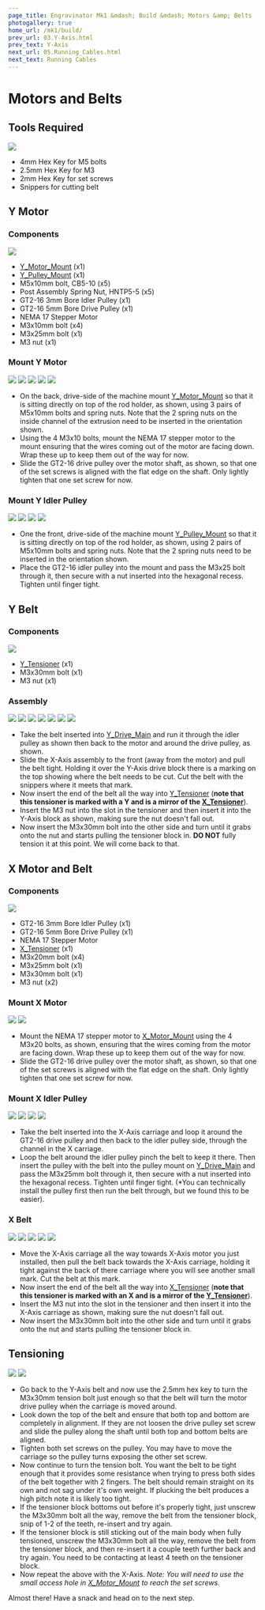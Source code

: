 ```yaml
---
page_title: Engravinator Mk1 &mdash; Build &mdash; Motors &amp; Belts
photogallery: true
home_url: /mk1/build/
prev_url: 03.Y-Axis.html
prev_text: Y-Axis
next_url: 05.Running_Cables.html
next_text: Running Cables
---
```

# Motors and Belts

## Tools Required

<a href="/mk1/img/build/057.jpg" data-imagelightbox="a"><img src="/mk1/img/build/thumb/057.jpg"></a>

- 4mm Hex Key for M5 bolts
- 2.5mm Hex Key for M3
- 2mm Hex Key for set screws
- Snippers for cutting belt

## Y Motor

### Components

<a href="/mk1/img/build/058.jpg" data-imagelightbox="b"><img src="/mk1/img/build/thumb/058.jpg"></a>

- <span class="dot red"></span> [Y_Motor_Mount](https://github.com/ManiacalLabs/Engravinator/blob/master/Mk1/Fabrication/3D_Printed/Core_Components/Y_Motor_Mount.stl) (x1)
- <span class="dot orange"></span> [Y_Pulley_Mount](https://github.com/ManiacalLabs/Engravinator/blob/master/Mk1/Fabrication/3D_Printed/Core_Components/Y_Pulley_Mount.stl) (x1)
- M5x10mm bolt, CB5-10 (x5)
- Post Assembly Spring Nut, HNTP5-5 (x5)
- <span class="dot green"></span> GT2-16 3mm Bore Idler Pulley (x1)
- <span class="dot purple"></span> GT2-16 5mm Bore Drive Pulley (x1)
- <span class="dot blue"></span> NEMA 17 Stepper Motor
- <span class="dot cyan"></span> M3x10mm bolt (x4)
- <span class="dot yellow"></span> M3x25mm bolt (x1)
- M3 nut (x1)

### Mount Y Motor

<a href="/mk1/img/build/059.jpg" data-imagelightbox="c"><img src="/mk1/img/build/thumb/059.jpg"></a>
<a href="/mk1/img/build/060.jpg" data-imagelightbox="c"><img src="/mk1/img/build/thumb/060.jpg"></a>
<a href="/mk1/img/build/061.jpg" data-imagelightbox="c"><img src="/mk1/img/build/thumb/061.jpg"></a>
<a href="/mk1/img/build/062.jpg" data-imagelightbox="c"><img src="/mk1/img/build/thumb/062.jpg"></a>
<a href="/mk1/img/build/062b.jpg" data-imagelightbox="c"><img src="/mk1/img/build/thumb/062b.jpg"></a>

- On the back, drive-side of the machine mount [Y_Motor_Mount](https://github.com/ManiacalLabs/Engravinator/blob/master/Mk1/Fabrication/3D_Printed/Core_Components/Y_Motor_Mount.stl) so that it is sitting directly on top of the rod holder, as shown, using 3 pairs of M5x10mm bolts and spring nuts. Note that the 2 spring nuts on the inside channel of the extrusion need to be inserted in the orientation shown.
- Using the 4 M3x10 bolts, mount the NEMA 17 stepper motor to the mount ensuring that the wires coming out of the motor are facing down. Wrap these up to keep them out of the way for now.
- Slide the GT2-16 drive pulley over the motor shaft, as shown, so that one of the set screws is aligned with the flat edge on the shaft. Only lightly tighten that one set screw for now.

### Mount Y Idler Pulley

<a href="/mk1/img/build/063.jpg" data-imagelightbox="d"><img src="/mk1/img/build/thumb/063.jpg"></a>
<a href="/mk1/img/build/064.jpg" data-imagelightbox="d"><img src="/mk1/img/build/thumb/064.jpg"></a>
<a href="/mk1/img/build/065.jpg" data-imagelightbox="d"><img src="/mk1/img/build/thumb/065.jpg"></a>
<a href="/mk1/img/build/066.jpg" data-imagelightbox="d"><img src="/mk1/img/build/thumb/066.jpg"></a>

- One the front, drive-side of the machine mount [Y_Pulley_Mount](https://github.com/ManiacalLabs/Engravinator/blob/master/Mk1/Fabrication/3D_Printed/Core_Components/Y_Pulley_Mount.stl) so that it is sitting directly on top of the rod holder, as shown, using 2 pairs of M5x10mm bolts and spring nuts. Note that the 2 spring nuts need to be inserted in the orientation shown.
- Place the GT2-16 idler pulley into the mount and pass the M3x25 bolt through it, then secure with a nut inserted into the hexagonal recess. Tighten until finger tight.


## Y Belt

### Components

<a href="/mk1/img/build/067.jpg" data-imagelightbox="e"><img src="/mk1/img/build/thumb/067.jpg"></a>

- <span class="dot red"></span> [Y_Tensioner](https://github.com/ManiacalLabs/Engravinator/blob/master/Mk1/Fabrication/3D_Printed/Core_Components/Y_Tensioner.stl) (x1)
- <span class="dot green"></span> M3x30mm bolt (x1)
- <span class="dot blue"></span> M3 nut (x1)

### Assembly

<a href="/mk1/img/build/068.jpg" data-imagelightbox="f"><img src="/mk1/img/build/thumb/068.jpg"></a>
<a href="/mk1/img/build/069.jpg" data-imagelightbox="f"><img src="/mk1/img/build/thumb/069.jpg"></a>
<a href="/mk1/img/build/070.jpg" data-imagelightbox="f"><img src="/mk1/img/build/thumb/070.jpg"></a>
<a href="/mk1/img/build/071.jpg" data-imagelightbox="f"><img src="/mk1/img/build/thumb/071.jpg"></a>
<a href="/mk1/img/build/072.jpg" data-imagelightbox="f"><img src="/mk1/img/build/thumb/072.jpg"></a>
<a href="/mk1/img/build/073.jpg" data-imagelightbox="f"><img src="/mk1/img/build/thumb/073.jpg"></a>
<a href="/mk1/img/build/074.jpg" data-imagelightbox="f"><img src="/mk1/img/build/thumb/074.jpg"></a>

- Take the belt inserted into [Y_Drive_Main](https://github.com/ManiacalLabs/Engravinator/blob/master/Mk1/Fabrication/3D_Printed/Core_Components/Y_Drive_Main.stl) and run it through the idler pulley as shown then back to the motor and around the drive pulley, as shown.
- Slide the X-Axis assembly to the front (away from the motor) and pull the belt tight. Holding it over the Y-Axis drive block there is a marking on the top showing where the belt needs to be cut. Cut the belt with the snippers where it meets that mark.
- Now insert the end of the belt all the way into [Y_Tensioner](https://github.com/ManiacalLabs/Engravinator/blob/master/Mk1/Fabrication/3D_Printed/Core_Components/Y_Tensioner.stl) (**note that this tensioner is marked with a Y and is a mirror of the [X_Tensioner](https://github.com/ManiacalLabs/Engravinator/blob/master/Mk1/Fabrication/3D_Printed/Core_Components/X_Tensioner.stl)**).
- Insert the M3 nut into the slot in the tensioner and then insert it into the Y-Axis block as shown, making sure the nut doesn't fall out.
- Now insert the M3x30mm bolt into the other side and turn until it grabs onto the nut and starts pulling the tensioner block in. **DO NOT** fully tension it at this point. We will come back to that.

## X Motor and Belt

### Components

<a href="/mk1/img/build/075.jpg" data-imagelightbox="g"><img src="/mk1/img/build/thumb/075.jpg"></a>

- <span class="dot yellow"></span> GT2-16 3mm Bore Idler Pulley (x1)
- <span class="dot orange"></span> GT2-16 5mm Bore Drive Pulley (x1)
- <span class="dot red"></span> NEMA 17 Stepper Motor
- <span class="dot green"></span> [X_Tensioner](https://github.com/ManiacalLabs/Engravinator/blob/master/Mk1/Fabrication/3D_Printed/Core_Components/X_Tensioner.stl) (x1)
- <span class="dot blue"></span> M3x20mm bolt (x4)
- <span class="dot purple"></span> M3x25mm bolt (x1)
- <span class="dot cyan"></span> M3x30mm bolt (x1)
- M3 nut (x2)

### Mount X Motor

<a href="/mk1/img/build/076.jpg" data-imagelightbox="h"><img src="/mk1/img/build/thumb/076.jpg"></a>
<a href="/mk1/img/build/077.jpg" data-imagelightbox="h"><img src="/mk1/img/build/thumb/077.jpg"></a>

- Mount the NEMA 17 stepper motor to [X_Motor_Mount](https://github.com/ManiacalLabs/Engravinator/blob/master/Mk1/Fabrication/3D_Printed/Core_Components/X_Motor_Mount.stl) using the 4 M3x20 bolts, as shown, ensuring that the wires coming from the motor are facing down. Wrap these up to keep them out of the way for now.
- Slide the GT2-16 drive pulley over the motor shaft, as shown, so that one of the set screws is aligned with the flat edge on the shaft. Only lightly tighten that one set screw for now.

### Mount X Idler Pulley

<a href="/mk1/img/build/078.jpg" data-imagelightbox="i"><img src="/mk1/img/build/thumb/078.jpg"></a>
<a href="/mk1/img/build/079.jpg" data-imagelightbox="i"><img src="/mk1/img/build/thumb/079.jpg"></a>
<a href="/mk1/img/build/080.jpg" data-imagelightbox="i"><img src="/mk1/img/build/thumb/080.jpg"></a>
<a href="/mk1/img/build/081.jpg" data-imagelightbox="i"><img src="/mk1/img/build/thumb/081.jpg"></a>

- Take the belt inserted into the X-Axis carriage and loop it around the GT2-16 drive pulley and then back to the idler pulley side, through the channel in the X carriage.
- Loop the belt around the idler pulley pinch the belt to keep it there. Then insert the pulley with the belt into the pulley mount on [Y_Drive_Main](https://github.com/ManiacalLabs/Engravinator/blob/master/Mk1/Fabrication/3D_Printed/Core_Components/Y_Drive_Main.stl) and pass the M3x25mm bolt through it, then secure with a nut inserted into the hexagonal recess. Tighten until finger tight. (*You can technically install the pulley first then run the belt through, but we found this to be easier).

### X Belt

<a href="/mk1/img/build/082.jpg" data-imagelightbox="j"><img src="/mk1/img/build/thumb/082.jpg"></a>
<a href="/mk1/img/build/083.jpg" data-imagelightbox="j"><img src="/mk1/img/build/thumb/083.jpg"></a>
<a href="/mk1/img/build/084.jpg" data-imagelightbox="j"><img src="/mk1/img/build/thumb/084.jpg"></a>
<a href="/mk1/img/build/085.jpg" data-imagelightbox="j"><img src="/mk1/img/build/thumb/085.jpg"></a>
<a href="/mk1/img/build/086.jpg" data-imagelightbox="j"><img src="/mk1/img/build/thumb/086.jpg"></a>

- Move the X-Axis carriage all the way towards X-Axis motor you just installed, then pull the belt back towards the X-Axis carriage, holding it tight against the back of there carriage where you will see another small mark. Cut the belt at this mark.
- Now insert the end of the belt all the way into [X_Tensioner](https://github.com/ManiacalLabs/Engravinator/blob/master/Mk1/Fabrication/3D_Printed/Core_Components/X_Tensioner.stl) (**note that this tensioner is marked with an X and is a mirror of the [Y_Tensioner](https://github.com/ManiacalLabs/Engravinator/blob/master/Mk1/Fabrication/3D_Printed/Core_Components/Y_Tensioner.stl)**).
- Insert the M3 nut into the slot in the tensioner and then insert it into the X-Axis carriage as shown, making sure the nut doesn't fall out.
- Now insert the M3x30mm bolt into the other side and turn until it grabs onto the nut and starts pulling the tensioner block in.

## Tensioning

<a href="/mk1/img/build/087.jpg" data-imagelightbox="k"><img src="/mk1/img/build/thumb/087.jpg"></a>
<a href="/mk1/img/build/088.jpg" data-imagelightbox="k"><img src="/mk1/img/build/thumb/088.jpg"></a>

- Go back to the Y-Axis belt and now use the 2.5mm hex key to turn the M3x30mm tension bolt just enough so that the belt will turn the motor drive pulley when the carriage is moved around.
- Look down the top of the belt and ensure that both top and bottom are completely in alignment. If they are not loosen the drive pulley set screw and slide the pulley along the shaft until both top and bottom belts are aligned.
- Tighten both set screws on the pulley. You may have to move the carriage so the pulley turns exposing the other set screw.
- Now continue to turn the tension bolt. You want the belt to be tight enough that it provides some resistance when trying to press both sides of the belt together with 2 fingers. The belt should remain straight on its own and not sag under it's own weight. If plucking the belt produces a high pitch note it is likely too tight.
- If the tensioner block bottoms out before it's properly tight, just unscrew the M3x30mm bolt all the way, remove the belt from the tensioner block, snip of 1-2 of the teeth, re-insert and try again.
- If the tensioner block is still sticking out of the main body when fully tensioned, unscrew the M3x30mm bolt all the way, remove the belt from the tensioner block, and then re-insert it a couple teeth further back and try again. You need to be contacting at least 4 teeth on the tensioner block.
- Now repeat the above with the X-Axis. *Note: You will need to use the small access hole in [X_Motor_Mount](https://github.com/ManiacalLabs/Engravinator/blob/master/Mk1/Fabrication/3D_Printed/Core_Components/X_Motor_Mount.stl) to reach the set screws.*

Almost there! Have a snack and head on to the next step.